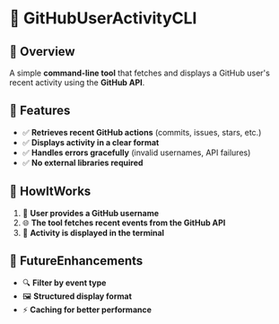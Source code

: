 # 📌 GitHubUserActivityCLI  

## 🚀 Overview  
A simple **command-line tool** that fetches and displays a GitHub user's recent activity using the **GitHub API**.  

## 🔧 Features  
- ✅ **Retrieves recent GitHub actions** (commits, issues, stars, etc.)  
- ✅ **Displays activity in a clear format**  
- ✅ **Handles errors gracefully** (invalid usernames, API failures)  
- ✅ **No external libraries required**  

## 🎯 HowItWorks  
1. 🔹 **User provides a GitHub username**  
2. 🌐 **The tool fetches recent events from the GitHub API**  
3. 📜 **Activity is displayed in the terminal**  

## 🚧 FutureEnhancements  
- 🔍 **Filter by event type**  
- 🖼️ **Structured display format**  
- ⚡ **Caching for better performance**  
